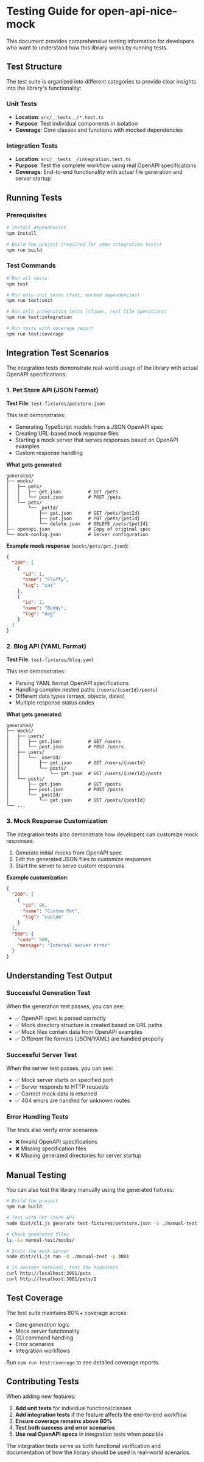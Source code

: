 # Testing Guide for open-api-nice-mock

This document provides comprehensive testing information for developers who want to understand how this library works by running tests.

## Test Structure

The test suite is organized into different categories to provide clear insights into the library's functionality:

### Unit Tests
- **Location**: `src/__tests__/*.test.ts`
- **Purpose**: Test individual components in isolation
- **Coverage**: Core classes and functions with mocked dependencies

### Integration Tests
- **Location**: `src/__tests__/integration.test.ts`
- **Purpose**: Test the complete workflow using real OpenAPI specifications
- **Coverage**: End-to-end functionality with actual file generation and server startup

## Running Tests

### Prerequisites

```bash
# Install dependencies
npm install

# Build the project (required for some integration tests)
npm run build
```

### Test Commands

```bash
# Run all tests
npm test

# Run only unit tests (fast, mocked dependencies)
npm run test:unit

# Run only integration tests (slower, real file operations)
npm run test:integration

# Run tests with coverage report
npm run test:coverage
```

## Integration Test Scenarios

The integration tests demonstrate real-world usage of the library with actual OpenAPI specifications:

### 1. Pet Store API (JSON Format)

**Test File**: `test-fixtures/petstore.json`

This test demonstrates:
- Generating TypeScript models from a JSON OpenAPI spec
- Creating URL-based mock response files
- Starting a mock server that serves responses based on OpenAPI examples
- Custom response handling

**What gets generated**:
```
generated/
├── mocks/
│   ├── pets/
│   │   ├── get.json          # GET /pets
│   │   └── post.json         # POST /pets
│   └── pets/
│       └── _petId/
│           ├── get.json      # GET /pets/{petId}
│           ├── put.json      # PUT /pets/{petId}
│           └── delete.json   # DELETE /pets/{petId}
├── openapi.json              # Copy of original spec
└── mock-config.json          # Server configuration
```

**Example mock response** (`mocks/pets/get.json`):
```json
{
  "200": [
    {
      "id": 1,
      "name": "Fluffy",
      "tag": "cat"
    },
    {
      "id": 2,
      "name": "Buddy",
      "tag": "dog"
    }
  ]
}
```

### 2. Blog API (YAML Format)

**Test File**: `test-fixtures/blog.yaml`

This test demonstrates:
- Parsing YAML format OpenAPI specifications
- Handling complex nested paths (`/users/{userId}/posts`)
- Different data types (arrays, objects, dates)
- Multiple response status codes

**What gets generated**:
```
generated/
├── mocks/
│   ├── users/
│   │   ├── get.json          # GET /users
│   │   └── post.json         # POST /users
│   ├── users/
│   │   └── _userId/
│   │       ├── get.json      # GET /users/{userId}
│   │       └── posts/
│   │           └── get.json  # GET /users/{userId}/posts
│   └── posts/
│       ├── get.json          # GET /posts
│       ├── post.json         # POST /posts
│       └── _postId/
│           └── get.json      # GET /posts/{postId}
└── ...
```

### 3. Mock Response Customization

The integration tests also demonstrate how developers can customize mock responses:

1. Generate initial mocks from OpenAPI spec
2. Edit the generated JSON files to customize responses
3. Start the server to serve custom responses

**Example customization**:
```json
{
  "200": [
    {
      "id": 99,
      "name": "Custom Pet",
      "tag": "custom"
    }
  ],
  "500": {
    "code": 500,
    "message": "Internal server error"
  }
}
```

## Understanding Test Output

### Successful Generation Test

When the generation test passes, you can see:
- ✅ OpenAPI spec is parsed correctly
- ✅ Mock directory structure is created based on URL paths
- ✅ Mock files contain data from OpenAPI examples
- ✅ Different file formats (JSON/YAML) are handled properly

### Successful Server Test

When the server test passes, you can see:
- ✅ Mock server starts on specified port
- ✅ Server responds to HTTP requests
- ✅ Correct mock data is returned
- ✅ 404 errors are handled for unknown routes

### Error Handling Tests

The tests also verify error scenarios:
- ❌ Invalid OpenAPI specifications
- ❌ Missing specification files
- ❌ Missing generated directories for server startup

## Manual Testing

You can also test the library manually using the generated fixtures:

```bash
# Build the project
npm run build

# Test with Pet Store API
node dist/cli.js generate test-fixtures/petstore.json -o ./manual-test

# Check generated files
ls -la manual-test/mocks/

# Start the mock server
node dist/cli.js run -d ./manual-test -p 3001

# In another terminal, test the endpoints
curl http://localhost:3001/pets
curl http://localhost:3001/pets/1
```

## Test Coverage

The test suite maintains 80%+ coverage across:
- Core generation logic
- Mock server functionality
- CLI command handling
- Error scenarios
- Integration workflows

Run `npm run test:coverage` to see detailed coverage reports.

## Contributing Tests

When adding new features:

1. **Add unit tests** for individual functions/classes
2. **Add integration tests** if the feature affects the end-to-end workflow
3. **Ensure coverage remains above 80%**
4. **Test both success and error scenarios**
5. **Use real OpenAPI specs** in integration tests when possible

The integration tests serve as both functional verification and documentation of how the library should be used in real-world scenarios.